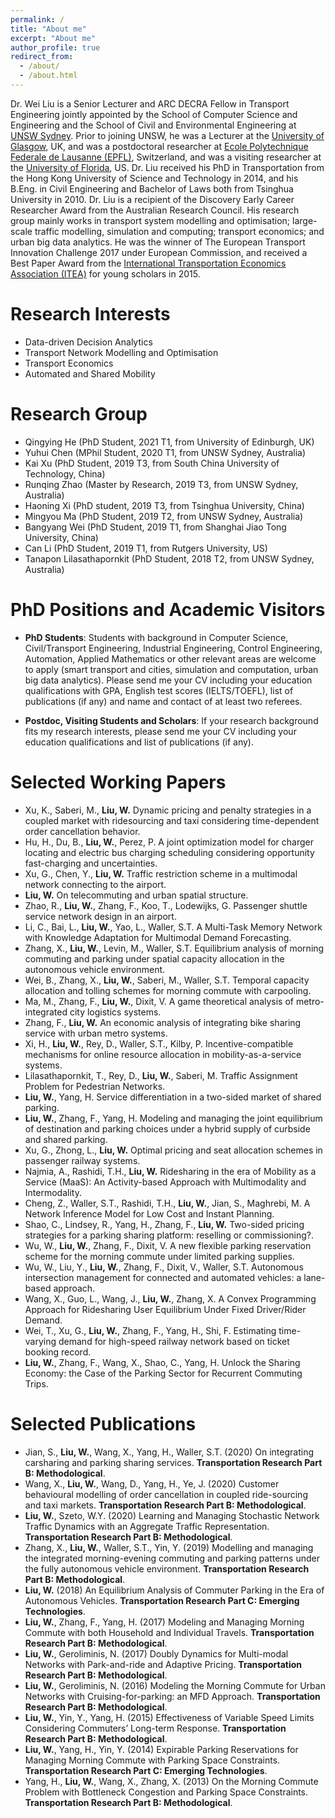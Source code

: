 ```yaml
---
permalink: /
title: "About me"
excerpt: "About me"
author_profile: true
redirect_from: 
  - /about/
  - /about.html
---
```


Dr. Wei Liu is a Senior Lecturer and ARC DECRA Fellow in Transport Engineering jointly appointed by the School of Computer Science and Engineering and the School of Civil and Environmental Engineering at [UNSW Sydney](https://www.unsw.edu.au/). Prior to joining UNSW, he was a Lecturer at the [University of Glasgow](https://www.gla.ac.uk/), UK, and was a postdoctoral researcher at [Ecole Polytechnique Federale de Lausanne (EPFL)](https://www.epfl.ch/en/), Switzerland, and was a visiting researcher at the [University of Florida](http://www.ufl.edu/), US. Dr. Liu received his PhD in Transportation from the Hong Kong University of Science and Technology in 2014, and his B.Eng. in Civil Engineering and Bachelor of Laws both from Tsinghua University in 2010. Dr. Liu is a recipient of the Discovery Early Career Researcher Award from the Australian Research Council. His research group mainly works in transport system modelling and optimisation; large-scale traffic modelling, simulation and computing; transport economics; and urban big data analytics. He was the winner of The European Transport Innovation Challenge 2017 under European Commission, and received a Best Paper Award from the [International Transportation Economics Association (ITEA)](https://iteaweb.org/) for young scholars in 2015.

Research Interests
======
- Data-driven Decision Analytics
- Transport Network Modelling and Optimisation
- Transport Economics
- Automated and Shared Mobility

Research Group
======
- Qingying He (PhD Student, 2021 T1, from University of Edinburgh, UK)
- Yuhui Chen (MPhil Student, 2020 T1, from UNSW Sydney, Australia)
- Kai Xu (PhD Student, 2019 T3, from South China University of Technology, China)
- Runqing Zhao (Master by Research, 2019 T3, from UNSW Sydney, Australia)
- Haoning Xi (PhD student, 2019 T3, from Tsinghua University, China)
- Mingyou Ma (PhD Student, 2019 T2, from UNSW Sydney, Australia)
- Bangyang Wei (PhD Student, 2019 T1, from Shanghai Jiao Tong University, China)
- Can Li (PhD Student, 2019 T1, from Rutgers University, US)
- Tanapon Lilasathapornkit (PhD Student, 2018 T2, from UNSW Sydney, Australia)

PhD Positions and Academic Visitors
======
- **PhD Students**: Students with background in Computer Science, Civil/Transport Engineering, Industrial Engineering, Control Engineering, Automation, Applied Mathematics or other relevant areas are welcome to apply (smart transport and cities, simulation and computation, urban big data analytics). Please send me your CV including your education qualifications with GPA, English test scores (IELTS/TOEFL), list of publications (if any) and name and contact of at least two referees.

- **Postdoc, Visiting Students and Scholars**: If your research background fits my research interests, please send me your CV including your education qualifications and list of publications (if any).

Selected Working Papers
======
- Xu, K., Saberi, M., **Liu, W.** Dynamic pricing and penalty strategies in a coupled market with ridesourcing and taxi considering time-dependent order cancellation behavior.
- Hu, H., Du, B., **Liu, W.**, Perez, P. A joint optimization model for charger locating and electric bus charging scheduling considering opportunity fast-charging and uncertainties.
- Xu, G., Chen, Y., **Liu, W.** Traffic restriction scheme in a multimodal network connecting to the airport.
- **Liu, W.** On telecommuting and urban spatial structure.
- Zhao, R., **Liu, W.**, Zhang, F., Koo, T., Lodewijks, G. Passenger shuttle service network design in an airport.
- Li, C., Bai, L., **Liu, W.**, Yao, L., Waller, S.T. A Multi-Task Memory Network with Knowledge Adaptation for Multimodal Demand Forecasting.
- Zhang, X., **Liu, W.**, Levin, M., Waller, S.T. Equilibrium analysis of morning commuting and parking under spatial capacity allocation in the autonomous vehicle environment.
- Wei, B., Zhang, X., **Liu, W.**, Saberi, M., Waller, S.T. Temporal capacity allocation and tolling schemes for morning commute with carpooling.
- Ma, M., Zhang, F., **Liu, W.**, Dixit, V. A game theoretical analysis of metro-integrated city logistics systems.
- Zhang, F., **Liu, W.** An economic analysis of integrating bike sharing service with urban metro systems.
- Xi, H., **Liu, W.**, Rey, D., Waller, S.T., Kilby, P. Incentive-compatible mechanisms for online resource allocation in mobility-as-a-service systems.
- Lilasathapornkit, T., Rey, D., **Liu, W.**, Saberi, M. Traffic Assignment Problem for Pedestrian Networks.
- **Liu, W.**, Yang, H. Service differentiation in a two-sided market of shared parking.
- **Liu, W.**, Zhang, F., Yang, H. Modeling and managing the joint equilibrium of destination and parking choices under a hybrid supply of curbside and shared parking.
- Xu, G., Zhong, L., **Liu, W.** Optimal pricing and seat allocation schemes in passenger railway systems.
- Najmia, A., Rashidi, T.H., **Liu, W.** Ridesharing in the era of Mobility as a Service (MaaS): An Activity-based Approach with Multimodality and Intermodality.
- Cheng, Z., Waller, S.T., Rashidi, T.H., **Liu, W.**, Jian, S., Maghrebi, M. A Network Inference Model for Low Cost and Instant Planning.
- Shao, C., Lindsey, R., Yang, H., Zhang, F., **Liu, W.** Two-sided pricing strategies for a parking sharing platform: reselling or commissioning?.
- Wu, W., **Liu, W.**, Zhang, F., Dixit, V. A new flexible parking reservation scheme for the morning commute under limited parking supplies.
- Wu, W., Liu, Y., **Liu, W.**, Zhang, F., Dixit, V., Waller, S.T. Autonomous intersection management for connected and automated vehicles: a lane-based approach.
- Wang, X., Guo, L., Wang, J., **Liu, W.**, Zhang, X. A Convex Programming Approach for Ridesharing User Equilibrium Under Fixed Driver/Rider Demand.
- Wei, T., Xu, G., **Liu, W.**, Zhang, F., Yang, H., Shi, F. Estimating time-varying demand for high-speed railway network based on ticket booking record.
- **Liu, W.**, Zhang, F., Wang, X., Shao, C., Yang, H. Unlock the Sharing Economy: the Case of the Parking Sector for Recurrent Commuting Trips.

Selected Publications
======
- Jian, S., **Liu, W.**, Wang, X., Yang, H., Waller, S.T. (2020) On integrating carsharing and parking sharing services. **Transportation Research Part B: Methodological**.
- Wang, X., **Liu, W.**, Wang, D., Yang, H., Ye, J. (2020) Customer behavioural modelling of order cancellation in coupled ride-sourcing and taxi markets. **Transportation Research Part B: Methodological**.
- **Liu, W.**, Szeto, W.Y. (2020) Learning and Managing Stochastic Network Traffic Dynamics with an Aggregate Traffic Representation. **Transportation Research Part B: Methodological**.
- Zhang, X., **Liu, W.**, Waller, S.T., Yin, Y. (2019) Modelling and managing the integrated morning-evening commuting and parking patterns under the fully autonomous vehicle environment. **Transportation Research Part B: Methodological**.
- **Liu, W.** (2018) An Equilibrium Analysis of Commuter Parking in the Era of Autonomous Vehicles. **Transportation Research Part C: Emerging Technologies**.
- **Liu, W.**, Zhang, F., Yang, H. (2017) Modeling and Managing Morning Commute with both Household and Individual Travels. **Transportation Research Part B: Methodological**.
- **Liu, W.**, Geroliminis, N. (2017) Doubly Dynamics for Multi-modal Networks with Park-and-ride and Adaptive Pricing. **Transportation Research Part B: Methodological**.
- **Liu, W.**, Geroliminis, N. (2016) Modeling the Morning Commute for Urban Networks with Cruising-for-parking: an MFD Approach. **Transportation Research Part B: Methodological**.
- **Liu, W.**, Yin, Y., Yang, H. (2015) Effectiveness of Variable Speed Limits Considering Commuters’ Long-term Response. **Transportation Research Part B: Methodological**.
- **Liu, W.**, Yang, H., Yin, Y. (2014) Expirable Parking Reservations for Managing Morning Commute with Parking Space Constraints. **Transportation Research Part C: Emerging Technologies**.
- Yang, H., **Liu, W.**, Wang, X., Zhang, X. (2013) On the Morning Commute Problem with Bottleneck Congestion and Parking Space Constraints. **Transportation Research Part B: Methodological**.
